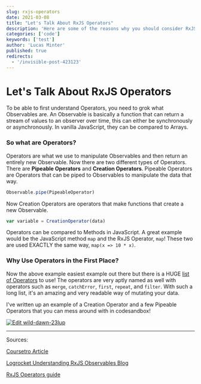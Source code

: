 ```yaml
---
slug: rxjs-operators
date: 2021-03-08
title: "Let's Talk About RxJS Operators"
description: 'Here are some of the reasons why you should consider RxJS Operators'
categories: ['code']
keywords: ['test']
author: 'Lucas Minter'
published: true
redirects:
  - '/invisible-post-423123'
---
```


# Let's Talk About RxJS Operators

To be able to first understand Operators, you need to grok what Observables are. An Observable is basically a function that can return a stream of values to an observer over time, this can either be synchronously or asynchronously. In vanilla JavaScript, they can be compared to Arrays.

### So what are Operators?

Operators are what we use to manipulate Observables and then return an entirely new Observable. Now there are two different types of Operators. There are **Pipeable Operators** and **Creation Operators**. Pipeable Operators are Operators that can be piped to Observables to manipulate the data that way.

```js
Observable.pipe(PipeableOperator)
```

Now Creation Operators are operators that make functions that create a new Observable. 

```js
var variable = CreationOperator(data)
```

Operators can be compared to Methods in JavaScript. A great example would be the JavaScript method `map` and the RxJS Operator, `map`! These two are used EXACTLY the same way, `map(x => 10 * x)`.

### Why Use Operators in the First Place?
Now the above example easiest example out there but there is a HUGE [list of Operators](https://www.learnrxjs.io/learn-rxjs/operators) to use! The operators are very aptly named as well with operators such as `merge`, `catchError`, `first`, `repeat`, and `filter`. With such a long list, it's an amazing and very readable way of mutating your data.

I've written up an example of a Creation Operator and a few Pipeable Operators that you can mess around with in codesandbox!

[![Edit wild-dawn-23lup](https://codesandbox.io/static/img/play-codesandbox.svg)](https://codesandbox.io/embed/github/lsminter/Articles/tree/main/letsTalkRxjs/rxjs-codesandbox-example?expanddevtools=1&fontsize=14&hidenavigation=1&module=%2Fsrc%2Fscript.js&theme=dark)

---

Sources:

[Coursetro Article](https://coursetro.com/posts/code/150/RxJS-Operators-Tutorial---Learn-How-to-Transform-Observables#:~:text=What%20is%20an%20RxJS%20Operator,and%20return%20a%20new%20observable.&text=Operators%20are%20known%20as%20pure,variables%20outside%20of%20its%20scope.)

[Logrocket Understanding RxJS Observables Blog](https://blog.logrocket.com/understanding-rxjs-observables/)

[RxJS Operators guide](https://rxjs-dev.firebaseapp.com/guide/operators)